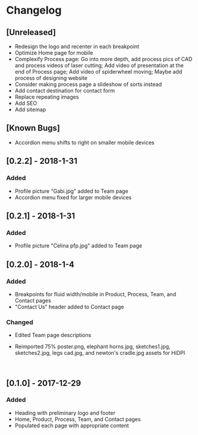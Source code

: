# Changelog

## [Unreleased]

- Redesign the logo and recenter in each breakpoint
- Optimize Home page for mobile
- Complexify Process page: Go into more depth, add process pics of CAD and process videos of laser cutting; Add video of presentation at the end of Process page; Add video of spiderwheel moving; Maybe add process of designing website
- Consider making process page a slideshow of sorts instead
- Add contact destination for contact form
- Replace repeating images
- Add SEO
- Add sitemap




## [Known Bugs]

- Accordion menu shifts to right on smaller mobile devices



## [0.2.2] - 2018-1-31

### Added

- Profile picture "Gabi.jpg" added to Team page
- Accordion menu fixed for larger mobile devices

## [0.2.1] - 2018-1-31

### Added

- Profile picture "Celina pfp.jpg" added to Team page


## [0.2.0] - 2018-1-4

### Added

- Breakpoints for fluid width/mobile in Product, Process, Team, and Contact pages
- "Contact Us" header added to Contact page

### Changed

- Edited Team page descriptions

- Reimported 75% poster.png, elephant horns.jpg, sketches1.jpg, sketches2.jpg, legs cad.jpg, and newton's cradle.jpg assets for HiDPI

  ​

## [0.1.0] - 2017-12-29

### Added

- Heading with preliminary logo and footer
- Home, Product, Process, Team, and Contact pages
- Populated each page with appropriate content